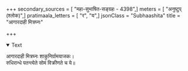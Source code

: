 +++
secondary_sources = [ "महा-सुभाषित-सङ्ग्रहः - 4398",]
meters = [ "अनुष्टुप् (श्लोक)",]
pratimaala_letters = [ "र", "य",]
jsonClass = "Subhaashita"
title = "आगारदाही मित्रघ्नः"

+++

<details open><summary>Text</summary>

आगारदाही मित्रघ्नः शाकुनिर्ग्रामयाजकः।  
रुधिरान्धे पतन्त्येते सोमं विक्रीणते च ये॥
</details>
